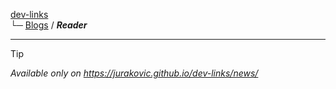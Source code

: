 
[dev-links](../README.md)  
└─ [Blogs](../README.md#blogs) / ***Reader***  

* * * 

<p class="pages-hidden">

> [!TIP]
> *Available only on <https://jurakovic.github.io/dev-links/news/>*

</p>

<div id="news" class="blog-posts"></div>
